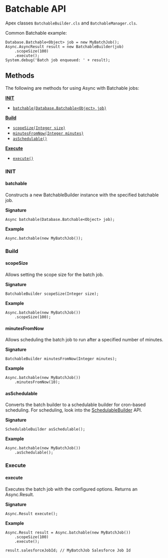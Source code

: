 # Batchable API

Apex classes `BatchableBuilder.cls` and `BatchableManager.cls`.

Common Batchable example:

```apex
Database.Batchable<Object> job = new MyBatchJob();
Async.AsyncResult result = new BatchableBuilder(job)
	.scopeSize(100)
	.execute();
System.debug('Batch job enqueued: ' + result);
```

## Methods

The following are methods for using Async with Batchable jobs:

[**INIT**](#init)

- [`batchable(Database.Batchable<Object> job)`](#batchable)

[**Build**](#build)

- [`scopeSize(Integer size)`](#scopesize)
- [`minutesFromNow(Integer minutes)`](#minutesfromnow)
- [`asSchedulable()`](#asschedulable)

[**Execute**](#execute)

- [`execute()`](#execute-1)

### INIT

#### batchable

Constructs a new BatchableBuilder instance with the specified batchable job.

**Signature**

```apex
Async batchable(Database.Batchable<Object> job);
```

**Example**

```apex
Async.batchable(new MyBatchJob());
```

### Build

#### scopeSize

Allows setting the scope size for the batch job.

**Signature**

```apex
BatchableBuilder scopeSize(Integer size);
```

**Example**

```apex
Async.batchable(new MyBatchJob())
	.scopeSize(100);
```

#### minutesFromNow

Allows scheduling the batch job to run after a specified number of minutes.

**Signature**

```apex
BatchableBuilder minutesFromNow(Integer minutes);
```

**Example**

```apex
Async.batchable(new MyBatchJob())
	.minutesFromNow(10);
```

#### asSchedulable

Converts the batch builder to a schedulable builder for cron-based scheduling. For scheduling, look into the [SchedulableBuilder](/api/schedulable.md) API.

**Signature**

```apex
SchedulableBuilder asSchedulable();
```

**Example**

```apex
Async.batchable(new MyBatchJob())
	.asSchedulable();
```

### Execute

#### execute

Executes the batch job with the configured options. Returns an Async.Result.

**Signature**

```apex
Async.Result execute();
```

**Example**

```apex
Async.Result result = Async.batchable(new MyBatchJob())
	.scopeSize(100)
	.execute();

result.salesforceJobId; // MyBatchJob Salesforce Job Id
```

